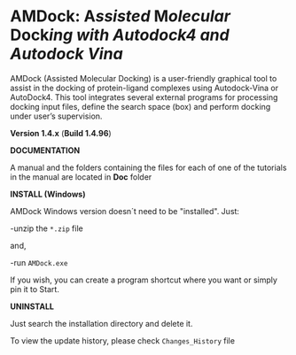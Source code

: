# AMDock: **A***ssisted* **M***olecular* **Dock***ing with Autodock4 and Autodock Vina*
AMDock (Assisted Molecular Docking) is a user-friendly graphical tool to assist in the docking of protein-ligand 
complexes using Autodock-Vina or AutoDock4. This tool integrates several external programs for processing docking input 
files, define the search space (box) and perform docking under user’s supervision.

**Version 1.4.x** (**Build 1.4.96**)

**DOCUMENTATION**

A manual and the folders containing the files for each of one of the tutorials in the manual are located in **Doc** folder

**INSTALL (Windows)**

AMDock Windows version doesn´t need to be "installed". Just:

-unzip the `*.zip` file

and,

-run `AMDock.exe`

If you wish, you can create a program shortcut where you want or simply pin it to Start.

**UNINSTALL**

Just search the installation directory and delete it.

To view the update history, please check `Changes_History` file
